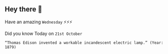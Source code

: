 ## Hey there 👋
Have an amazing `Wednesday` ⚡⚡⚡

Did you know Today on `21st October`
```
“Thomas Edison invented a workable incandescent electric lamp.” (Year: 1879)
```
